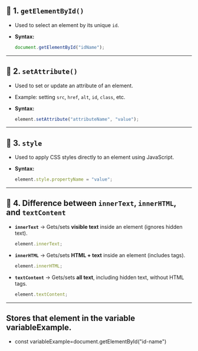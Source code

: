 

## 📌 1. `getElementById()`

* Used to select an element by its unique `id`.
* **Syntax:**

  ```js
  document.getElementById("idName");
  ```

---

## 📌 2. `setAttribute()`

* Used to set or update an attribute of an element.
* Example: setting `src`, `href`, `alt`, `id`, `class`, etc.
* **Syntax:**

  ```js
  element.setAttribute("attributeName", "value");
  ```

---

## 📌 3. `style`

* Used to apply CSS styles directly to an element using JavaScript.
* **Syntax:**

  ```js
  element.style.propertyName = "value";
  ```

---

## 📌 4. Difference between `innerText`, `innerHTML`, and `textContent`

* **`innerText`** → Gets/sets **visible text** inside an element (ignores hidden text).

  ```js
  element.innerText;
  ```

* **`innerHTML`** → Gets/sets **HTML + text** inside an element (includes tags).

  ```js
  element.innerHTML;
  ```

* **`textContent`** → Gets/sets **all text**, including hidden text, without HTML tags.

  ```js
  element.textContent;
  ```

---

 ## Stores that element in the variable variableExample.
* const variableExample=document.getElementById("id-name")